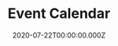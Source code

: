 ---
title: Event Calendar
date: 2020-07-22T00:00:00.000Z
eleventyNavigation:
  key: Event Calendar
  url: https://www.riderhq.com/events?type=RACE_TLICYCLING
  order: 4
  external: true
---